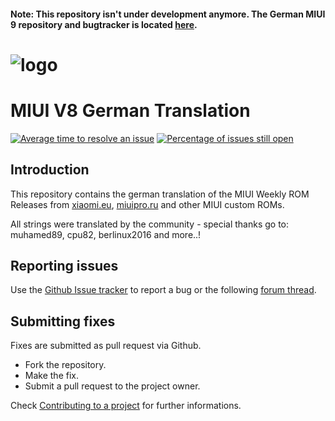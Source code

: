 #### Note: This repository isn't under development anymore. The German MIUI 9 repository and bugtracker is located [here](https://github.com/berlinux2016/MIUI9-ger).

# ![logo](http://i.imgur.com/8mHvQNw.png)
# MIUI V8 German Translation

[![Average time to resolve an issue](http://isitmaintained.com/badge/resolution/muhamed89/MIUI.svg)](http://isitmaintained.com/project/muhamed89/MIUI "Average time to resolve an issue") [![Percentage of issues still open](http://isitmaintained.com/badge/open/muhamed89/MIUI.svg)](http://isitmaintained.com/project/muhamed89/MIUI "Percentage of issues still open")

## Introduction

This repository contains the german translation of the MIUI Weekly ROM Releases from [xiaomi.eu](http://xiaomi.eu/community/forums/103/), [miuipro.ru](http://miuipro.ru/roms/) and other MIUI custom ROMs.

All strings were translated by the community - special thanks go to:
muhamed89, cpu82, berlinux2016 and more..!

## Reporting issues

Use the [Github Issue tracker](https://github.com/muhamed89/MIUI/issues) to report a bug or the following [forum thread](http://xiaomi.eu/community/threads/28411).


## Submitting fixes

Fixes are submitted as pull request via Github.

- Fork the repository.
- Make the fix.
- Submit a pull request to the project owner.

Check [Contributing to a project](https://guides.github.com/activities/forking) for further informations.
